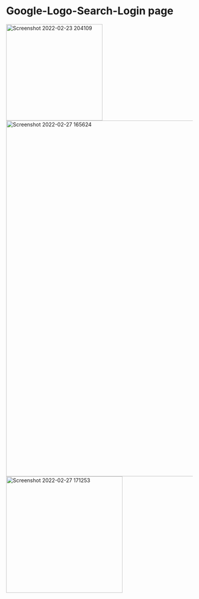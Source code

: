 # Google-Logo-Search-Login page
<img width="260" alt="Screenshot 2022-02-23 204109" src="https://user-images.githubusercontent.com/99406182/155884877-8e902f48-0950-42f3-ac5e-8b1f9aa7a9d3.png">
<img width="960" alt="Screenshot 2022-02-27 165624" src="https://user-images.githubusercontent.com/99406182/155884873-75b54eb7-fba5-464f-ad1a-45e71878497c.png">
<img width="314" alt="Screenshot 2022-02-27 171253" src="https://user-images.githubusercontent.com/99406182/155884880-6a74e922-7d98-4b00-8d9a-5a25bf7c1bff.png">

